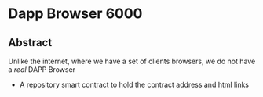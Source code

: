 # Dapp Browser 6000

## Abstract
Unlike the internet, where we have a set of clients browsers, we do not have a *real* DAPP Browser

* A repository smart contract to hold the contract address and html links

## 
